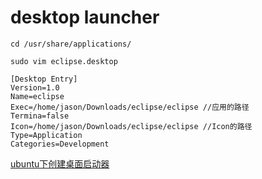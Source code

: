 # desktop launcher

` cd /usr/share/applications/ `

` sudo vim eclipse.desktop `

```
[Desktop Entry]
Version=1.0
Name=eclipse
Exec=/home/jason/Downloads/eclipse/eclipse //应用的路径
Termina=false
Icon=/home/jason/Downloads/eclipse/eclipse //Icon的路径
Type=Application
Categories=Development
```

[ubuntu下创建桌面启动器](http://blog.csdn.net/zhuxinquan61/article/details/51454512)
